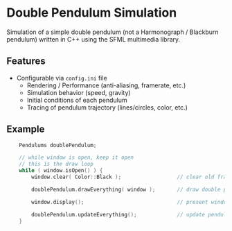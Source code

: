 # Double Pendulum Simulation
Simulation of a simple double pendulum (not a Harmonograph / Blackburn 
pendulum) written in C++ using the SFML multimedia library.
## Features
* Configurable via `config.ini` file
  * Rendering / Performance (anti-aliasing, framerate, etc.)
  * Simulation behavior (speed, gravity)
  * Initial conditions of each pendulum
  * Tracing of pendulum trajectory (lines/circles, color, etc.)
## Example
```c++
    Pendulums doublePendulum;

    // while window is open, keep it open
    // this is the draw loop
    while ( window.isOpen() ) {
        window.clear( Color::Black );                  // clear old frame

        doublePendulum.drawEverything( window );       // draw double pendulum

        window.display();                              // present window

        doublePendulum.updateEverything();             // update pendulums
    }
```
